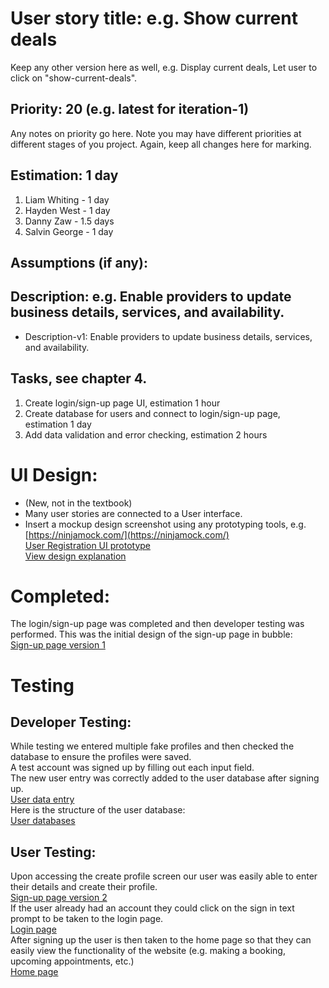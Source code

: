 # User story title: e.g. Show current deals

Keep any other version here as well, e.g. Display current deals, Let user to click on "show-current-deals".

## Priority: 20 (e.g. latest for iteration-1)
Any notes on priority go here. 
Note you may have different priorities at different stages of you project.
Again, keep all changes here for marking.

## Estimation: 1 day

1. Liam Whiting - 1 day
2. Hayden West - 1 day
3. Danny Zaw - 1.5 days
4. Salvin George - 1 day

## Assumptions (if any):

## Description: e.g. Enable providers to update business details, services, and availability.

* Description-v1: Enable providers to update business details, services, and availability.

## Tasks, see chapter 4.

1. Create login/sign-up page UI, estimation 1 hour
2. Create database for users and connect to login/sign-up page, estimation 1 day
3. Add data validation and error checking, estimation 2 hours

# UI Design:
* (New, not in the textbook) 
* Many user stories are connected to a User interface.
* Insert a mockup design screenshot using any prototyping tools, e.g. [https://ninjamock.com/](https://ninjamock.com/)  
 [User Registration UI prototype](../Images/04_Create_Profiles/00_login_ui_prototype.png)  
[View design explanation](design_explanation.md)

# Completed:
The login/sign-up page was completed and then developer testing was performed.
This was the initial design of the sign-up page in bubble:  
[Sign-up page version 1](../Images/04_Create_Profiles/00_login_ui_v1.png)

# Testing

## Developer Testing:
While testing we entered multiple fake profiles and then checked the database to ensure the profiles were saved.  
A test account was signed up by filling out each input field.  
The new user entry was correctly added to the user database after signing up.  
[User data entry](../Images/04_Create_Profiles/03_database_write.png)  
Here is the structure of the user database:  
[User databases](../Images/04_Create_Profiles/04_user_datatype.png)  

## User Testing:
Upon accessing the create profile screen our user was easily able to enter their details and create their profile.  
[Sign-up page version 2](../Images/04_Create_Profiles/01_sign_up_new_user.png)  
If the user already had an account they could click on the sign in text prompt to be taken to
the login page.  
[Login page](../Images/04_Create_Profiles/02_log_in_user.png)  
After signing up the user is then taken to the home page so that they can easily
view the functionality of the website (e.g. making a booking, upcoming appointments, etc.)  
[Home page](../Images/04_Create_Profiles/05_home_page.png) 


